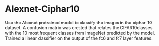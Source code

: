 # Alexnet-Ciphar10
Use the Alexnet pretrained model to classify the images in the ciphar-10 dataset. 
A confusion matrix was created that relates the CIFAR10classes with the 10 most frequent classes from ImageNet predicted by the model.
Trained a linear classifier on the output of the fc6 and fc7 layer features.
